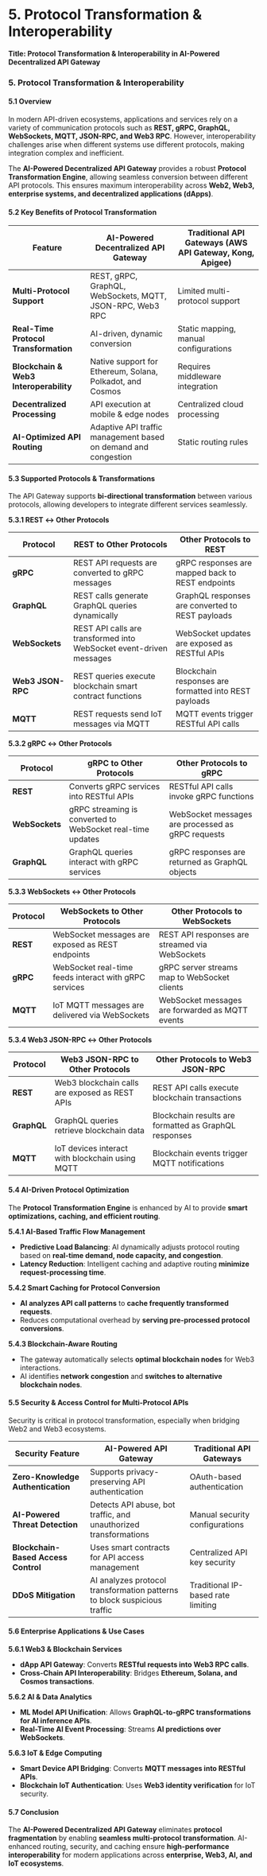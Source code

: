 # 5. Protocol Transformation & Interoperability

**Title: Protocol Transformation & Interoperability in AI-Powered Decentralized API Gateway**

### **5. Protocol Transformation & Interoperability**

#### **5.1 Overview**

In modern API-driven ecosystems, applications and services rely on a variety of communication protocols such as **REST, gRPC, GraphQL, WebSockets, MQTT, JSON-RPC, and Web3 RPC**. However, interoperability challenges arise when different systems use different protocols, making integration complex and inefficient.

The **AI-Powered Decentralized API Gateway** provides a robust **Protocol Transformation Engine**, allowing seamless conversion between different API protocols. This ensures maximum interoperability across **Web2, Web3, enterprise systems, and decentralized applications (dApps)**.

#### **5.2 Key Benefits of Protocol Transformation**

| **Feature**                            | **AI-Powered Decentralized API Gateway**                       | **Traditional API Gateways** (AWS API Gateway, Kong, Apigee) |
| -------------------------------------- | -------------------------------------------------------------- | ------------------------------------------------------------ |
| **Multi-Protocol Support**             | REST, gRPC, GraphQL, WebSockets, MQTT, JSON-RPC, Web3 RPC      | Limited multi-protocol support                               |
| **Real-Time Protocol Transformation**  | AI-driven, dynamic conversion                                  | Static mapping, manual configurations                        |
| **Blockchain & Web3 Interoperability** | Native support for Ethereum, Solana, Polkadot, and Cosmos      | Requires middleware integration                              |
| **Decentralized Processing**           | API execution at mobile & edge nodes                           | Centralized cloud processing                                 |
| **AI-Optimized API Routing**           | Adaptive API traffic management based on demand and congestion | Static routing rules                                         |

#### **5.3 Supported Protocols & Transformations**

The API Gateway supports **bi-directional transformation** between various protocols, allowing developers to integrate different services seamlessly.

**5.3.1 REST ↔ Other Protocols**

| **Protocol**      | **REST to Other Protocols**                                         | **Other Protocols to REST**                           |
| ----------------- | ------------------------------------------------------------------- | ----------------------------------------------------- |
| **gRPC**          | REST API requests are converted to gRPC messages                    | gRPC responses are mapped back to REST endpoints      |
| **GraphQL**       | REST calls generate GraphQL queries dynamically                     | GraphQL responses are converted to REST payloads      |
| **WebSockets**    | REST API calls are transformed into WebSocket event-driven messages | WebSocket updates are exposed as RESTful APIs         |
| **Web3 JSON-RPC** | REST queries execute blockchain smart contract functions            | Blockchain responses are formatted into REST payloads |
| **MQTT**          | REST requests send IoT messages via MQTT                            | MQTT events trigger RESTful API calls                 |

**5.3.2 gRPC ↔ Other Protocols**

| **Protocol**   | **gRPC to Other Protocols**                                | **Other Protocols to gRPC**                       |
| -------------- | ---------------------------------------------------------- | ------------------------------------------------- |
| **REST**       | Converts gRPC services into RESTful APIs                   | RESTful API calls invoke gRPC functions           |
| **WebSockets** | gRPC streaming is converted to WebSocket real-time updates | WebSocket messages are processed as gRPC requests |
| **GraphQL**    | GraphQL queries interact with gRPC services                | gRPC responses are returned as GraphQL objects    |

**5.3.3 WebSockets ↔ Other Protocols**

| **Protocol** | **WebSockets to Other Protocols**                     | **Other Protocols to WebSockets**               |
| ------------ | ----------------------------------------------------- | ----------------------------------------------- |
| **REST**     | WebSocket messages are exposed as REST endpoints      | REST API responses are streamed via WebSockets  |
| **gRPC**     | WebSocket real-time feeds interact with gRPC services | gRPC server streams map to WebSocket clients    |
| **MQTT**     | IoT MQTT messages are delivered via WebSockets        | WebSocket messages are forwarded as MQTT events |

**5.3.4 Web3 JSON-RPC ↔ Other Protocols**

| **Protocol** | **Web3 JSON-RPC to Other Protocols**            | **Other Protocols to Web3 JSON-RPC**                  |
| ------------ | ----------------------------------------------- | ----------------------------------------------------- |
| **REST**     | Web3 blockchain calls are exposed as REST APIs  | REST API calls execute blockchain transactions        |
| **GraphQL**  | GraphQL queries retrieve blockchain data        | Blockchain results are formatted as GraphQL responses |
| **MQTT**     | IoT devices interact with blockchain using MQTT | Blockchain events trigger MQTT notifications          |

#### **5.4 AI-Driven Protocol Optimization**

The **Protocol Transformation Engine** is enhanced by AI to provide **smart optimizations, caching, and efficient routing**.

**5.4.1 AI-Based Traffic Flow Management**

* **Predictive Load Balancing**: AI dynamically adjusts protocol routing based on **real-time demand, node capacity, and congestion**.
* **Latency Reduction**: Intelligent caching and adaptive routing **minimize request-processing time**.

**5.4.2 Smart Caching for Protocol Conversion**

* **AI analyzes API call patterns** to **cache frequently transformed requests**.
* Reduces computational overhead by **serving pre-processed protocol conversions**.

**5.4.3 Blockchain-Aware Routing**

* The gateway automatically selects **optimal blockchain nodes** for Web3 interactions.
* AI identifies **network congestion** and **switches to alternative blockchain nodes**.

#### **5.5 Security & Access Control for Multi-Protocol APIs**

Security is critical in protocol transformation, especially when bridging Web2 and Web3 ecosystems.

| **Security Feature**                | **AI-Powered API Gateway**                                               | **Traditional API Gateways**       |
| ----------------------------------- | ------------------------------------------------------------------------ | ---------------------------------- |
| **Zero-Knowledge Authentication**   | Supports privacy-preserving API authentication                           | OAuth-based authentication         |
| **AI-Powered Threat Detection**     | Detects API abuse, bot traffic, and unauthorized transformations         | Manual security configurations     |
| **Blockchain-Based Access Control** | Uses smart contracts for API access management                           | Centralized API key security       |
| **DDoS Mitigation**                 | AI analyzes protocol transformation patterns to block suspicious traffic | Traditional IP-based rate limiting |

#### **5.6 Enterprise Applications & Use Cases**

**5.6.1 Web3 & Blockchain Services**

* **dApp API Gateway**: Converts **RESTful requests into Web3 RPC calls**.
* **Cross-Chain API Interoperability**: Bridges **Ethereum, Solana, and Cosmos transactions**.

**5.6.2 AI & Data Analytics**

* **ML Model API Unification**: Allows **GraphQL-to-gRPC transformations for AI inference APIs**.
* **Real-Time AI Event Processing**: Streams **AI predictions over WebSockets**.

**5.6.3 IoT & Edge Computing**

* **Smart Device API Bridging**: Converts **MQTT messages into RESTful APIs**.
* **Blockchain IoT Authentication**: Uses **Web3 identity verification** for IoT security.

#### **5.7 Conclusion**

The **AI-Powered Decentralized API Gateway** eliminates **protocol fragmentation** by enabling **seamless multi-protocol transformation**. AI-enhanced routing, security, and caching ensure **high-performance interoperability** for modern applications across **enterprise, Web3, AI, and IoT ecosystems**.

